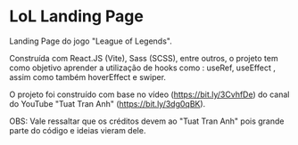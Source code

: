 # LoL Landing Page

Landing Page do jogo "League of Legends".

Construída com React.JS (Vite), Sass (SCSS), entre outros, o projeto tem como objetivo aprender a utilização de hooks como : useRef, useEffect , assim como também hoverEffect e swiper.

O projeto foi construído com base no vídeo (https://bit.ly/3CvhfDe) do canal do YouTube "Tuat Tran Anh" (https://bit.ly/3dg0qBK).

OBS: Vale ressaltar que os créditos devem ao "Tuat Tran Anh" pois grande parte do código e ideias vieram dele.
 
